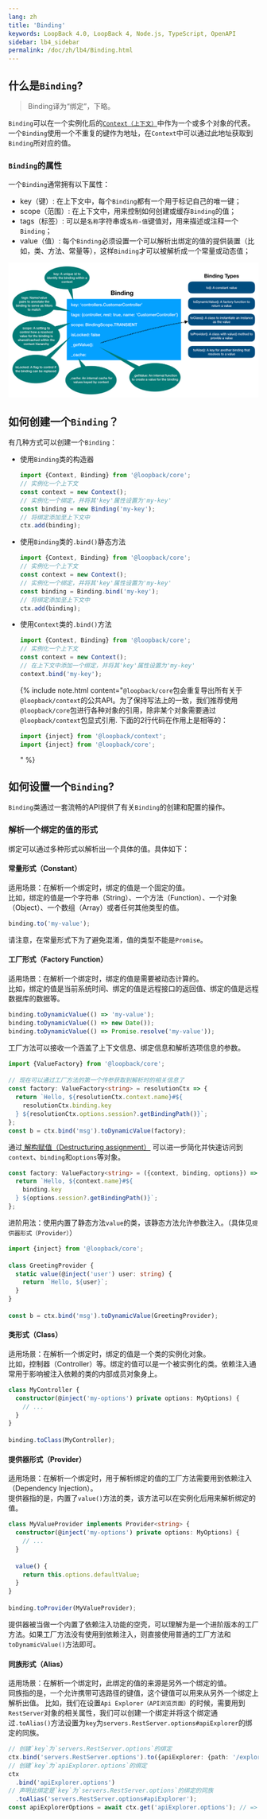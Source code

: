 ```yaml
---
lang: zh
title: 'Binding'
keywords: LoopBack 4.0, LoopBack 4, Node.js, TypeScript, OpenAPI
sidebar: lb4_sidebar
permalink: /doc/zh/lb4/Binding.html
---
```


## 什么是`Binding`?

> Binding译为“绑定”，下略。

`Binding`可以在一个实例化后的[`Context（上下文）`](Context.md)中作为一个或多个对象的代表。一个`Binding`使用一个不重复的键作为地址，在`Context`中可以通过此地址获取到`Binding`所对应的值。

### `Binding`的属性

一个`Binding`通常拥有以下属性：

- key（键）: 在上下文中，每个`Binding`都有一个用于标记自己的唯一键；
- scope（范围）: 在上下文中，用来控制如何创建或缓存`Binding`的值；
- tags（标签）: 可以是`名称`字符串或`名称-值`键值对，用来描述或注释一个`Binding`；
- value（值）: 每个`Binding`必须设置一个可以解析出绑定的值的提供装置（比如，类、方法、常量等），这样`Binding`才可以被解析成一个常量或动态值；

![Binding](imgs/binding.png)

## 如何创建一个`Binding`？

有几种方式可以创建一个`Binding`：

- 使用`Binding`类的构造器

  ```ts
  import {Context, Binding} from '@loopback/core';
  // 实例化一个上下文
  const context = new Context();
  // 实例化一个绑定，并将其'key'属性设置为'my-key'
  const binding = new Binding('my-key');
  // 将绑定添加至上下文中
  ctx.add(binding);
  ```

- 使用`Binding`类的`.bind()`静态方法

  ```ts
  import {Context, Binding} from '@loopback/core';
  // 实例化一个上下文
  const context = new Context();
  // 实例化一个绑定，并将其'key'属性设置为'my-key'
  const binding = Binding.bind('my-key');
  // 将绑定添加至上下文中
  ctx.add(binding);
  ```

- 使用`Context`类的`.bind()`方法

  ```ts
  import {Context, Binding} from '@loopback/core';
  // 实例化一个上下文
  const context = new Context();
  // 在上下文中添加一个绑定，并将其'key'属性设置为'my-key'
  context.bind('my-key');
  ```

  {% include note.html content="`@loopback/core`包会重复导出所有关于`@loopback/context`的公共API。为了保持写法上的一致，我们推荐使用`@loopback/core`包进行各种对象的引用，除非某个对象需要通过`@loopback/context`包显式引用. 下面的2行代码在作用上是相等的：

  ```ts
  import {inject} from '@loopback/context';
  import {inject} from '@loopback/core';
  ```

  " %}

## 如何设置一个`Binding`?

`Binding`类通过一套流畅的API提供了有关`Binding`的创建和配置的操作。

### 解析一个绑定的值的形式

绑定可以通过多种形式以解析出一个具体的值。具体如下：

#### 常量形式（Constant）

适用场景：在解析一个绑定时，绑定的值是一个固定的值。<br/>
比如，绑定的值是一个字符串（String）、一个方法（Function）、一个对象（Object）、一个数组（Array）或者任何其他类型的值。

```ts
binding.to('my-value');
```

请注意，在常量形式下为了避免混淆，值的类型不能是`Promise`。

#### 工厂形式（Factory Function）

适用场景：在解析一个绑定时，绑定的值是需要被动态计算的。<br/>
比如，绑定的值是当前系统时间、绑定的值是远程接口的返回值、绑定的值是远程数据库的数据等。

```ts
binding.toDynamicValue(() => 'my-value');
binding.toDynamicValue(() => new Date());
binding.toDynamicValue(() => Promise.resolve('my-value'));
```

工厂方法可以接收一个涵盖了上下文信息、绑定信息和解析选项信息的参数。

```ts
import {ValueFactory} from '@loopback/core';

// 现在可以通过工厂方法的第一个传参获取到解析时的相关信息了
const factory: ValueFactory<string> = resolutionCtx => {
  return `Hello, ${resolutionCtx.context.name}#${
    resolutionCtx.binding.key
  } ${resolutionCtx.options.session?.getBindingPath()}`;
};
const b = ctx.bind('msg').toDynamicValue(factory);
```
通过[ 解构赋值（Destructuring assignment）](https://developer.mozilla.org/zh-CN/docs/Web/JavaScript/Reference/Operators/Destructuring_assignment)
可以进一步简化并快速访问到`context`、`binding`和`options`等对象。 

```ts
const factory: ValueFactory<string> = ({context, binding, options}) => {
  return `Hello, ${context.name}#${
    binding.key
  } ${options.session?.getBindingPath()}`;
};
```

进阶用法：使用内置了静态方法`value`的类，该静态方法允许参数注入。（具体见`提供器形式（Provider）`）

```ts
import {inject} from '@loopback/core';

class GreetingProvider {
  static value(@inject('user') user: string) {
    return `Hello, ${user}`;
  }
}

const b = ctx.bind('msg').toDynamicValue(GreetingProvider);
```

#### 类形式（Class）

适用场景：在解析一个绑定时，绑定的值是一个类的实例化对象。<br/>
比如，控制器（Controller）等。绑定的值可以是一个被实例化的类。依赖注入通常用于影响被注入依赖的类的内部成员对象身上。

```ts
class MyController {
  constructor(@inject('my-options') private options: MyOptions) {
    // ...
  }
}

binding.toClass(MyController);
```

#### 提供器形式（Provider）

适用场景：在解析一个绑定时，用于解析绑定的值的工厂方法需要用到依赖注入（Dependency Injection）。<br/>
提供器指的是，内置了`value()`方法的类，该方法可以在实例化后用来解析绑定的值。

```ts
class MyValueProvider implements Provider<string> {
  constructor(@inject('my-options') private options: MyOptions) {
    // ...
  }

  value() {
    return this.options.defaultValue;
  }
}

binding.toProvider(MyValueProvider);
```

提供器被当做一个内置了依赖注入功能的空壳，可以理解为是一个进阶版本的工厂方法。如果工厂方法没有使用到依赖注入，则直接使用普通的工厂方法和`toDynamicValue()`方法即可。

#### 同族形式（Alias）

适用场景：在解析一个绑定时，此绑定的值的来源是另外一个绑定的值。<br/>
同族指的是，一个允许携带可选路径的键值，这个键值可以用来从另外一个绑定上解析出值。
比如，我们在设置`Api Explorer（API浏览页面）`的时候，需要用到`RestServer`对象的相关属性，我们可以创建一个绑定并将这个绑定通过`.toAlias()`方法设置为`key`为`servers.RestServer.options#apiExplorer`的绑定的同族。

```ts
// 创建`key`为`servers.RestServer.options`的绑定
ctx.bind('servers.RestServer.options').to({apiExplorer: {path: '/explorer'}});
// 创建`key`为`apiExplorer.options`的绑定
ctx
  .bind('apiExplorer.options')
// 声明此绑定是`key`为`servers.RestServer.options`的绑定的同族
  .toAlias('servers.RestServer.options#apiExplorer');
const apiExplorerOptions = await ctx.get('apiExplorer.options'); // => {path: '/explorer'}
```
